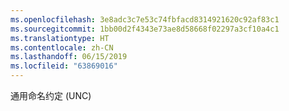 ```yaml
---
ms.openlocfilehash: 3e8adc3c7e53c74fbfacd8314921620c92af83c1
ms.sourcegitcommit: 1bb00d2f4343e73ae8d58668f02297a3cf10a4c1
ms.translationtype: HT
ms.contentlocale: zh-CN
ms.lasthandoff: 06/15/2019
ms.locfileid: "63869016"
---
```

通用命名约定 (UNC)